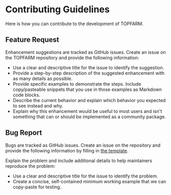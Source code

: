 # Contributing Guidelines

Here is how you can contribute to the development of TOPFARM.

## Feature Request

Enhancement suggestions are tracked as GitHub issues.
Create an issue on the TOPFARM repository and provide the following information:

- Use a clear and descriptive title for the issue to identify the suggestion.
- Provide a step-by-step description of the suggested enhancement with as many
details as possible.
- Provide specific examples to demonstrate the steps. Include copy/pasteable
snippets that you use in those examples as Markdown code blocks.
- Describe the current behavior and explain which behavior you expected to see
instead and why.
- Explain why this enhancement would be useful to most users and isn't something
that can or should be implemented as a community package.

## Bug Report

Bugs are tracked as GitHub issues.
Create an issue on the repository and provide the following information by filling
in [the template](ISSUE_TEMPLATE.md).

Explain the problem and include additional details to help maintainers reproduce the
problem:

- Use a clear and descriptive title for the issue to identify the problem.
- Create a concise, self-contained minimum working example that we can copy-paste
for testing.
